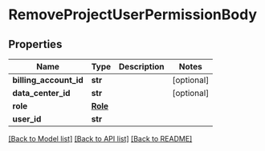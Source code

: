 # RemoveProjectUserPermissionBody

## Properties
Name | Type | Description | Notes
------------ | ------------- | ------------- | -------------
**billing_account_id** | **str** |  | [optional] 
**data_center_id** | **str** |  | [optional] 
**role** | [**Role**](Role.md) |  | 
**user_id** | **str** |  | 

[[Back to Model list]](../README.md#documentation-for-models) [[Back to API list]](../README.md#documentation-for-api-endpoints) [[Back to README]](../README.md)


